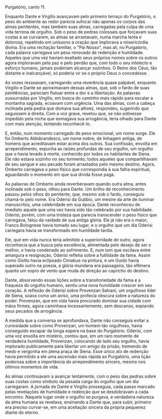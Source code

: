 Purgatório, canto 11.

Enquanto Dante e Virgílio avançavam pelo primeiro terraço do Purgatório, o peso do ambiente ao redor parecia sufocar não apenas os corpos das almas penitentes, mas também suas almas, carregadas pela culpa de uma vida terrena de orgulho. Sob o peso de pedras colossais que forçavam suas costas a se curvarem, as almas se arrastavam, numa marcha lenta e dolorosa, repetindo em uníssono a oração que implorava a misericórdia divina. Era uma recitação familiar, o "Pai Nosso", mas ali, no Purgatório, cada palavra carregava um peso renovado de redenção e humildade. Aqueles que uma vez haviam exaltado seus próprios nomes sobre os outros agora imploravam pela paz e pelo perdão que, com todo o seu intelecto e esforço humano, jamais poderiam alcançar sozinhos. O Reino dos Céus, tão distante e inalcançável, só poderia vir se o próprio Deus o concedesse.

As vozes ressoavam, carregando uma reverência quase palpável, enquanto Virgílio e Dante se aproximavam dessas almas, que, sob o fardo de suas penitências, pareciam flutuar entre a dor e a libertação. As palavras sussurradas por Virgílio, em busca do caminho mais rápido para escalar a montanha sagrada, ecoavam com urgência. Uma das almas, com a cabeça inclinada pela pedra que domava sua altivez, respondeu, sugerindo que seguissem à direita. Com a voz grave, revelou que, se não estivesse impedido pela rocha que esmagava sua arrogância, teria olhado para Dante com mais atenção, tentando reconhecê-lo.

E, então, num momento carregado de peso emocional, um nome surge. Ele foi Omberto Aldobrandesco, um nome nobre, de linhagem antiga, de homens que acreditavam estar acima dos outros. Sua confissão, envolta em arrependimento, expunha as raízes profundas de seu orgulho, um orgulho que o havia levado à morte, conhecido por todos os habitantes de Siena. Ele não estava sozinho no seu tormento; todos aqueles que compartilhavam de seu sangue e seu pecado foram arrastados pelo mesmo destino. Agora, Omberto carregava o peso físico que correspondia à sua falha espiritual, aguardando o momento em que sua dívida fosse paga.

As palavras de Omberto ainda reverberavam quando outra alma, antes inclinada sob o peso, olhou para Dante. Um brilho de reconhecimento passou pelos olhos do penitente, que, mesmo sob o fardo, conseguiu chamá-lo pelo nome. Era Oderisi da Gubbio, um mestre da arte de iluminar manuscritos, uma celebridade em sua época. Dante reconheceu de imediato aquele que uma vez havia sido tão celebrado por sua habilidade. Oderisi, porém, com uma tristeza que parecia transcender o peso físico que carregava, falou da vaidade de sua antiga glória. Ele já não era o maior; Franco Bolognese havia tomado seu lugar, e o orgulho que um dia Oderisi carregara havia se transformado em humildade tardia. 

Ele, que em vida nunca teria admitido a superioridade de outro, agora reconhecia que a busca pela excelência, alimentada pelo desejo de ser o melhor, o havia condenado ao sofrimento. E, num tom que oscilava entre amargura e resignação, Oderisi refletia sobre a futilidade da fama. Assim como Giotto havia eclipsado Cimabue na pintura, e um Guido havia superado outro na poesia, a glória mundana era passageira, tão efêmera quanto um sopro de vento que muda de direção ao capricho do destino.

Dante, absorvendo essas lições sobre a transitoriedade da fama e a fraqueza do orgulho humano, sentiu uma nova humildade crescer em seu coração. A reflexão de Oderisi sobre Provenzan Salvani, um orgulhoso líder de Siena, soava como um aviso, uma profecia obscura sobre a natureza do poder. Provenzan, que em vida havia procurado dominar sua cidade com mãos firmes, agora caminhava incessantemente, sem descanso, expiando seus pecados de arrogância.

À medida que a conversa se aprofundava, Dante não conseguia evitar a curiosidade sobre como Provenzan, um homem tão orgulhoso, havia conseguido escapar da longa espera na base do Purgatório. Oderisi, com uma voz envolta em mistério, contou que, em um raro momento de verdadeira humildade, Provenzan, colocando de lado seu orgulho, havia implorado publicamente para libertar um amigo da prisão, tremendo de medo e vergonha em plena praça de Siena. Esse único ato de redenção havia permitido a ele uma ascensão mais rápida ao Purgatório, uma lição poderosa sobre a importância do arrependimento sincero, mesmo nos últimos momentos de vida.

As almas continuavam a avançar lentamente, com o peso das pedras sobre suas costas como símbolo da pesada carga do orgulho que um dia carregaram. A jornada de Dante e Virgílio prosseguia, cada passo marcado pelas revelações de humildade e redenção que se desdobravam a cada encontro. Naquele lugar onde o orgulho se purgava, a verdadeira natureza da alma humana se revelava, ensinando a Dante que, para subir, primeiro era preciso curvar-se, em uma aceitação sincera da própria pequenez diante do eterno.